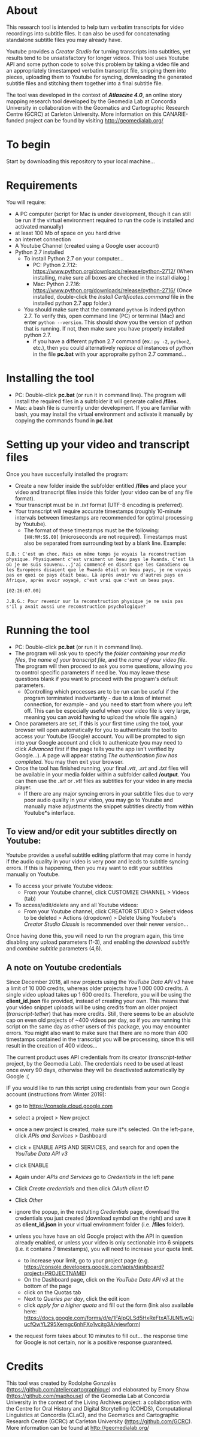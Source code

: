 About
=====

This research tool is intended to help turn verbatim transcripts for video recordings into subtitle files. It can also be used for concatenating standalone subtitle files you may already have.

Youtube provides a *Creator Studio* for turning transcripts into subtitles, yet results tend to be unsatisfactory for longer videos. This tool uses Youtube API and some python code to solve this problem by taking a video file and an appropriately timestamped verbatim transcript file, snipping them into pieces, uploading them to Youtube for syncing, downloading the generated subtitle files and stitching them together into a final subtitle file.

The tool was developed in the context of ***Atlascine 4.0***, an online story mapping research tool developed by the Geomedia Lab at Concordia University in collaboration with the Geomatics and Cartographic Research Centre (GCRC) at Carleton University. More information on this CANARIE-funded project can be found by visiting http://geomedialab.org/

To begin
========

Start by downloading this repository to your local machine...

Requirements
===================

You will require:
- A PC computer (script for Mac is under development, though it can still be run if the virtual environment required to run the code is installed and activated manually)
- at least 100 Mb of space on you hard drive
- an internet connection
- A Youtube Channel (created using a Google user account)
- Python 2.7 installed
	- To install Python 2.7 on your computer...
		- PC:	Python 2.7.12: https://www.python.org/downloads/release/python-2712/ (When installing, make sure all boxes are checked in the install dialog.)
		- Mac:	Python 2.7.16: https://www.python.org/downloads/release/python-2716/ (Once installed, double-click the *Install Certificates.command* file in the installed python 2.7 app folder.)
	- You should make sure that the command `python` is indeed python 2.7. To verify this, open command line (PC) or terminal (Mac) and enter `python --version`. This should show you the version of python that is running. If not, then make sure you have properly installed python 2.7.
		- if you have a different python 2.7 command (ex.: `py -2`, `python2`, etc.), then you could alternatively *replace all* instances of *python* in the file **pc.bat** with your appropraite python 2.7 command...

Installing the tool
===================

- PC: Double-click **pc.bat** (or run it in command line). The program will install the required files in a subfolder it will generate called **/files**.
- Mac: a bash file is currently under development. If you are familiar with bash, you may install the virtual environment and activate it manually by copying the commands found in **pc.bat**

Setting up your video and transcript files
==========================================

Once you have succesfully installed the program:
- Create a new folder inside the subfolder entitled **/files** and place your video and transcript files inside this folder (your video can be of any file format).
- Your transcript must be in *.txt* format (UTF-8 encoding is preferred).
- Your transcript will require accurate timestamps (roughly 10-minute intervals between timestamps are recommended for optimal processing by Youtube).
	- The format of these timestamps must be the following: `[HH:MM:SS.00]` (microseconds are not required). Timestamps must also be separated from surrounding text by a blank line. Example:

```
E.B.: C'est un choc. Mais en même temps je voyais la reconstruction physique. Physiquement c'est vraiment un beau pays le Rwanda. C'est là où je me suis souvenu...j'ai commencé en disant que les Canadiens ou les Européens disaient que le Rwanda était un beau pays, je ne voyais pas en quoi ce pays était beau. Là après avoir vu d'autres pays en Afrique, après avoir voyagé, c'est vrai que c'est un beau pays.

[02:26:07.00]

J.B.G.: Pour revenir sur la reconstruction physique je ne sais pas s'il y avait aussi une reconstruction psychologique?
```

Running the tool
================

- PC: Double-click **pc.bat** (or run it in command line).
- The program will ask you to specify the *folder containing your media files*, the *name of your transcript file*, and the *name of your video file*. The program will then proceed to ask you some questions, allowing you to control specific parameters if need be. You may leave these questions blank if you want to proceed with the program's default parameters.
	- (Controlling which processes are to be run can be useful if the program terminated inadvertantly - due to a loss of internet connection, for example - and you need to start from where you left off. This can be especially useful when your video file is very large, meaning you can avoid having to upload the whole file again.)
- Once parameters are set, if this is your first time using the tool, your browser will open automatically for you to authenticate the tool to access your Youtube (Google) account. You will be prompted to sign into your Google account and click to authenicate (you may need to click *Advanced* first if the page tells you the app isn't verified by Google...). A page will appear stating *The authentication flow has completed*. You may then exit your browser.
- Once the tool has finished running, your final *.vtt*, *.srt* and *.txt* files will be available in your media folder within a subfolder called **/output**. You can then use the *.srt* or *.vtt* files as subtitles for your video in any media player.
	- If there are any major syncing errors in your subtitle files due to very poor audio quality in your video, you may go to Youtube and manually make adjustments the snippet subtitles directly from within Youtube*s interface.

	

To view and/or edit your subtitles directly on Youtube:
-------------------------------------------------------

Youtube provides a useful subtitle editing platform that may come in handy if the audio quality in your video is very poor and leads to subtitle syncing errors. If this is happening, then you may want to edit your subtitles manually on Youtube.

- To access your private Youtube videos:
	- From your Youtube channel, click CUSTOMIZE CHANNEL > Videos (tab)
- To access/edit/delete any and all Youtube videos:
	- From your Youtube channel, click CREATOR STUDIO > Select videos to be deleted > Actions (dropdown) > Delete
Using Youtube's *Creator Studio Classis* is recommended over their newer version...

Once having done this, you will need to run the program again, this time disabling any upload parameters (1-3), and enabling the *download subtitle* and *combine subtitle* parameters (4,6).

A note on Youtube credentials
-----------------------------

Since December 2018, all new projects using the *YouTube Data API v3* have a limit of 10 000 credits, whereas older projects have 1 000 000 credits. A single video upload takes up 1 600 credits. Therefore, you will be using the **client_id.json** file provided, instead of creating your own. This means that your video snippet uploads will be using credits from an older project (*transcript-tether*) that has more credits. Still, there seems to be an absolute cap on even old projects of ~400 videos per day, so if you are running this script on the same day as other users of this package, you may encounter errors. You might also want to make sure that there are no more than 400 timestamps contained in the transcript you will be processing, since this will result in the creation of 400 videos...

The current product uses API credentials from its creator (*transcript-tether* project, by the Geomedia Lab). The credentials need to be used at least once every 90 days, otherwise they will be deactivated automatically by Google :(

IF you would like to run this script using credentials from your own Google account (instructions from Winter 2019):

- go to https://console.cloud.google.com
- select a project > New project
- once a new project is created, make sure it*s selected. On the left-pane, click *APIs and Services* > Dashboard
- click + ENABLE APIS AND SERVICES, and search for and open the *YouTube Data API v3*
- click ENABLE
- Again under *APIs and Services* go to *Credentials* in the left pane
- Click *Create credentials* and then click *OAuth client ID*
- Click *Other*
- ignore the popup, in the restulting *Credentials* page, download the credentials you just created (download symbol on the right) and save it as **client_id.json** in your virtual environment folder (i.e. **/files** folder).

- unless you have have an old Google project with the API in question already enabled, or unless your video is only sectionable into 6 snippets (i.e. it contains 7 timestamps), you will need to increase your quota limit.
	- to increase your limit, go to your project page (e.g. https://console.developers.google.com/apis/dashboard?project=PROJECTNAME)
	- On the Dashboard page, click on the *YouTube Data API v3* at the bottom of the page
	- click on the Quotas tab
	- Next to *Queries per day*, click the edit icon
	- click *apply for a higher quota* and fill out the form (link also available here: https://docs.google.com/forms/d/e/1FAIpQLSd5HxReFtxATJLNfLwQiucfQwYL295Xemgc6nhFXo1vcitg3A/viewform)
- the request form takes about 10 minutes to fill out... the response time for Google is not certain, nor is a positive response guaranteed.

Credits
=======

This tool was created by Rodolphe Gonzalès (https://github.com/ateliercartographique) and elaborated by Emory Shaw (https://github.com/maphouse) of the Geomedia Lab at Concordia University in the context of the Living Archives project: a collaboration with the Centre for Oral History and Digital Storytelling (COHDS), Computational Linguistics at Concordia (CLaC), and the Geomatics and Cartographic Research Centre (GCRC) at Carleton University (https://github.com/GCRC). More information can be found at http://geomedialab.org/
